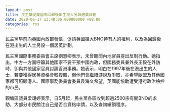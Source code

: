 ```yaml
---
layout: post
title: 民主黨促英國為回歸後出生港人另設居英計劃
date: 2020-06-17 13:48:06.000000000 +08:00
categories: rss
---
```


民主黨早前向英國內政部發信，促請英國擴大BNO持有人的權利，以及為回歸後在港出生的人士另設一個居英計劃。

民主黨國際事務委員會主席劉慧卿表示，未曾聽聞內地官員提出反制行動。她指出，中方一方面呼籲其他國家不要干預中國內政，但國務委員兼外長王毅在外訪時，卻與其他國家官員討論香港事務。她表示，明白在1997年後在港出生的人士，若要獲得居英資格會較複雜，但他們會繼續游說及爭取，亦希望歐盟及其他國家都可照顧港人。國際事務委員會委員袁海文希望，英國能協助遭受港府政治檢控的市民。 

觀塘區議員梁翊婷表示，自5月起，民主黨各區收到超過2500宗有關BNO的求助，大部分市民關注自己是否合資格申請，以及查詢續領程序。

